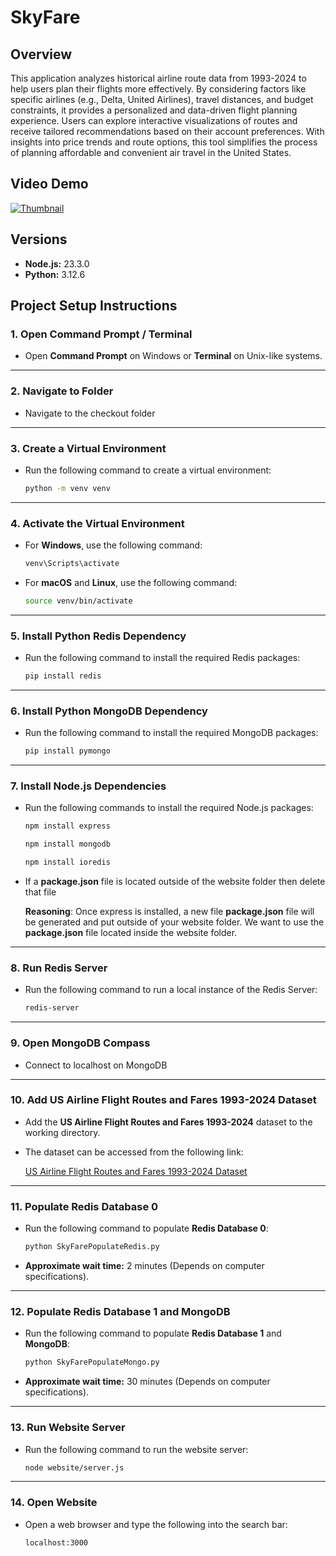 # SkyFare

## Overview
This application analyzes historical airline route data from 1993-2024 to help users plan their flights more effectively. By considering factors like specific airlines (e.g., Delta, United Airlines), travel distances, and budget constraints, it provides a personalized and data-driven flight planning experience. Users can explore interactive visualizations of routes and receive tailored recommendations based on their account preferences. With insights into price trends and route options, this tool simplifies the process of planning affordable and convenient air travel in the United States.

## Video Demo
[![Thumbnail](https://github.com/user-attachments/assets/35d684c3-3218-461e-99a6-098e14ba36f4)](https://www.youtube.com/watch?v=990qhs73v2g)

## Versions

- **Node.js:** 23.3.0  
- **Python:** 3.12.6

## Project Setup Instructions

### 1. Open Command Prompt / Terminal

- Open **Command Prompt** on Windows or **Terminal** on Unix-like systems.

---

### 2. Navigate to Folder

- Navigate to the checkout folder

---

### 3. Create a Virtual Environment

- Run the following command to create a virtual environment:

  ```bash
  python -m venv venv
  ```

---

### 4. Activate the Virtual Environment

- For **Windows**, use the following command:

  ```bash
  venv\Scripts\activate
  ```

- For **macOS** and **Linux**, use the following command:

  ```bash
  source venv/bin/activate
  ```

---

### 5. Install Python Redis Dependency

- Run the following command to install the required Redis packages:

  ```bash
  pip install redis
  ```

---

### 6. Install Python MongoDB Dependency

- Run the following command to install the required MongoDB packages:

  ```bash
  pip install pymongo
  ```

---

### 7. Install Node.js Dependencies

- Run the following commands to install the required Node.js packages:

  ```bash
  npm install express
  ```

  ```bash
  npm install mongodb
  ```

  ```bash
  npm install ioredis
  ```

- If a **package.json** file is located outside of the website folder then delete that file
  
  **Reasoning**: Once express is installed, a new file **package.json** file will be generated and put outside of your website folder. We want to use the **package.json** file located inside the website folder.

---

### 8. Run Redis Server

- Run the following command to run a local instance of the Redis Server:

  ```bash
  redis-server
  ```

---

### 9. Open MongoDB Compass

- Connect to localhost on MongoDB

---

### 10. Add US Airline Flight Routes and Fares 1993-2024 Dataset

- Add the **US Airline Flight Routes and Fares 1993-2024** dataset to the working directory.

- The dataset can be accessed from the following link:

  [US Airline Flight Routes and Fares 1993-2024 Dataset](https://www.kaggle.com/datasets/bhavikjikadara/us-airline-flight-routes-and-fares-1993-2024/data)

---

### 11. Populate Redis Database 0

- Run the following command to populate **Redis Database 0**:

  ```bash
  python SkyFarePopulateRedis.py
  ```

- **Approximate wait time:** 2 minutes (Depends on computer specifications).

---

### 12. Populate Redis Database 1 and MongoDB

- Run the following command to populate **Redis Database 1** and **MongoDB**:

  ```bash
  python SkyFarePopulateMongo.py
  ```

- **Approximate wait time:** 30 minutes (Depends on computer specifications).

---

### 13. Run Website Server

- Run the following command to run the website server:

  ```bash
  node website/server.js
  ```

---

### 14. Open Website

- Open a web browser and type the following into the search bar:

  ```bash
  localhost:3000
  ```

